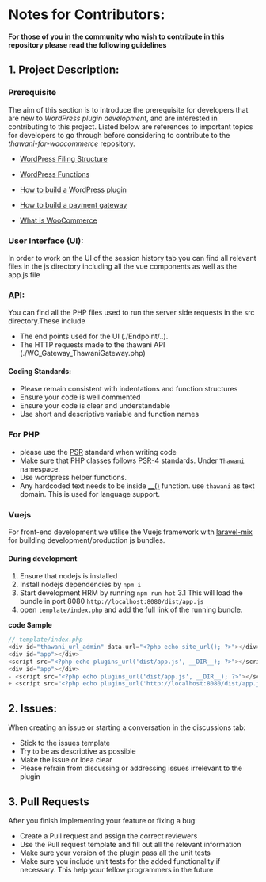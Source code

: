 # Notes for Contributors:
**For those of you in the community who wish to contribute in this repository please read the following guidelines**


## 1. Project Description:
### Prerequisite
The aim of this section is to introduce the prerequisite for developers that are new to *WordPress plugin development*, and are interested in contributing to this project. Listed below are references to important topics for developers to go through before considering to contribute to the *thawani-for-woocommerce* repository.

- [WordPress Filing Structure](https://www.wpbeginner.com/beginners-guide/beginners-guide-to-wordpress-file-and-directory-structure/)

- [WordPress Functions](https://vegibit.com/the-top-100-most-commonly-used-wordpress-functions/)

- [How to build a WordPress plugin](https://www.wpbeaverbuilder.com/creating-wordpress-plugin-easier-think/)

- [How to build a payment gateway](https://rudrastyh.com/woocommerce/payment-gateway-plugin.html)

- [What is WooCommerce](https://ithemes.com/tutorials/what-is-woocommerce/)

### User Interface (UI):
In order to work on the UI of the session history tab you can find all relevant files in the js directory including all the vue components as well as the app.js file

### API:
You can find all the PHP files used to run the server side requests in the src directory.These include
- The end points used for the UI (./Endpoint/..).
- The HTTP requests made to the thawani API (./WC_Gateway_ThawaniGateway.php)

#### Coding Standards:
- Please remain consistent with indentations and function structures
- Ensure your code is well commented
- Ensure your code is clear and understandable
- Use short and descriptive variable and function names

### For PHP 
- please use the [PSR](https://www.php-fig.org/psr/) standard when writing code
- Make sure that PHP classes follows [PSR-4](https://www.php-fig.org/psr/psr-4/) standards. Under `Thawani` namespace.
- Use wordpress helper functions. 
- Any hardcoded text needs to be inside [__()](https://developer.wordpress.org/reference/functions/__/) function. use `thawani` as text domain. This is used for language support. 


### Vuejs 
For front-end development we utilise the Vuejs framework with [laravel-mix](https://laravel-mix.com/) for building development/production js bundles.

#### During development 
1. Ensure that nodejs is installed 
2. Install nodejs dependencies by `npm i`
3. Start development HRM by running `npm run hot`
    3.1 This will load the bundle in port 8080 `http://localhost:8080/dist/app.js`
4. open `template/index.php` and add the full link of the running bundle. 

**code Sample** 
```php
// template/index.php
<div id="thawani_url_admin" data-url="<?php echo site_url(); ?>"></div>
<div id="app"></div>
<script src="<?php echo plugins_url('dist/app.js', __DIR__); ?>"></script><div id="thawani_url_admin" data-url="<?php echo site_url(); ?>"></div>
<div id="app"></div>
- <script src="<?php echo plugins_url('dist/app.js', __DIR__); ?>"></script>
+ <script src="<?php echo plugins_url('http://localhost:8080/dist/app.js', __DIR__); ?>"></script>
```



## 2. Issues:
When creating an issue or starting a conversation in the discussions tab:
- Stick to the issues template
- Try to be as descriptive as possible
- Make the issue or idea clear
- Please refrain from discussing or addressing issues irrelevant to the plugin

## 3. Pull Requests
After you finish implementing your feature or fixing a bug:
- Create a Pull request and assign the correct reviewers
- Use the Pull request template and fill out all the relevant information
- Make sure your version of the plugin pass all the unit tests 
- Make sure you include unit tests for the added functionality if necessary. This help your fellow programmers in the future
